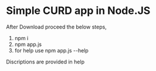 # Simple CURD app in Node.JS

After Download proceed the below steps,

1. npm i
2. npm app.js
3. for help use npm app.js --help 

Discriptions are provided in help


